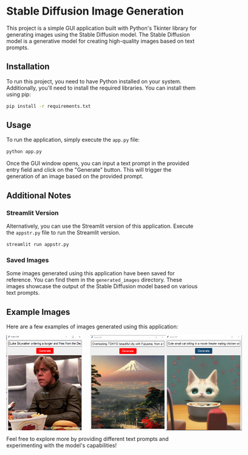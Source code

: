# Stable Diffusion Image Generation

This project is a simple GUI application built with Python's Tkinter library for generating images using the Stable Diffusion model. The Stable Diffusion model is a generative model for creating high-quality images based on text prompts.

## Installation

To run this project, you need to have Python installed on your system. Additionally, you'll need to install the required libraries. You can install them using pip:

```bash
pip install -r requirements.txt
```

## Usage

To run the application, simply execute the `app.py` file:

```bash
python app.py
```

Once the GUI window opens, you can input a text prompt in the provided entry field and click on the "Generate" button. This will trigger the generation of an image based on the provided prompt.

## Additional Notes

### Streamlit Version

Alternatively, you can use the Streamlit version of this application. Execute the `appstr.py` file to run the Streamlit version.

```bash
streamlit run appstr.py
```

### Saved Images

Some images generated using this application have been saved for reference. You can find them in the `generated_images` directory. These images showcase the output of the Stable Diffusion model based on various text prompts.

## Example Images

Here are a few examples of images generated using this application:


<div style="display: flex;">
    <img src="generated_images/image1.png" alt="Image 1" style="width: 200px; margin-right: 20px;">
    <img src="generated_images/image2.png" alt="Image 2" style="width: 200px;">
    <img src="generated_images/image3.png" alt="Image 2" style="width: 200px;">

</div>




Feel free to explore more by providing different text prompts and experimenting with the model's capabilities!
